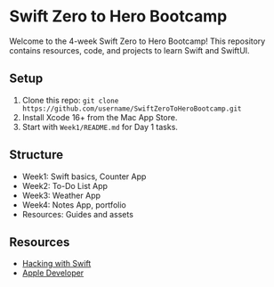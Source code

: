 # Swift Zero to Hero Bootcamp

Welcome to the 4-week Swift Zero to Hero Bootcamp! This repository contains resources, code, and projects to learn Swift and SwiftUI.

## Setup
1. Clone this repo: `git clone https://github.com/username/SwiftZeroToHeroBootcamp.git`
2. Install Xcode 16+ from the Mac App Store.
3. Start with `Week1/README.md` for Day 1 tasks.

## Structure
- Week1: Swift basics, Counter App
- Week2: To-Do List App
- Week3: Weather App
- Week4: Notes App, portfolio
- Resources: Guides and assets

## Resources
- [Hacking with Swift](https://www.hackingwithswift.com)
- [Apple Developer](https://developer.apple.com/tutorials/swiftui)
